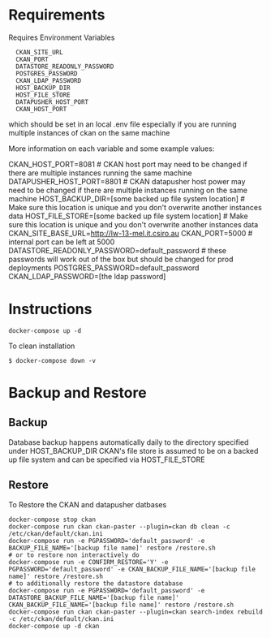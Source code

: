 # Requirements

Requires Environment Variables
      
      CKAN_SITE_URL
      CKAN_PORT
      DATASTORE_READONLY_PASSWORD
      POSTGRES_PASSWORD
      CKAN_LDAP_PASSWORD
      HOST_BACKUP_DIR
      HOST_FILE_STORE
      DATAPUSHER_HOST_PORT
      CKAN_HOST_PORT

which should be set in an local .env file especially if you are running multiple instances of ckan on the same machine 

More information on each variable and some example values:

CKAN_HOST_PORT=8081 # CKAN host port may need to be changed if there are multiple instances running the same machine
DATAPUSHER_HOST_PORT=8801 # CKAN datapusher host power may need to be changed if there are multiple instances running on the same machine
HOST_BACKUP_DIR=[some backed up file system location] # Make sure this location is unique and you don't overwrite another instances data
HOST_FILE_STORE=[some backed up file system location] # Make sure this location is unique and you don't overwrite another instances data
CKAN_SITE_BASE_URL=http://lw-13-mel.it.csiro.au 
CKAN_PORT=5000 # internal port can be left at 5000
DATASTORE_READONLY_PASSWORD=default_password # these passwords will work out of the box but should be changed for prod deployments
POSTGRES_PASSWORD=default_password
CKAN_LDAP_PASSWORD=[the ldap password]

# Instructions

```
docker-compose up -d
```

To clean installation
```
$ docker-compose down -v 
```

# Backup and Restore 

## Backup 

Database backup happens automatically daily to the directory specified under HOST_BACKUP_DIR 
CKAN's file store is assumed to be on a backed up file system and can be specified via HOST_FILE_STORE 

## Restore 

To Restore the CKAN and datapusher datbases 
```
docker-compose stop ckan
docker-compose run ckan ckan-paster --plugin=ckan db clean -c /etc/ckan/default/ckan.ini
docker-compose run -e PGPASSWORD='default_password' -e BACKUP_FILE_NAME='[backup file name]' restore /restore.sh 
# or to restore non interactively do 
docker-compose run -e CONFIRM_RESTORE='Y' -e PGPASSWORD='default_password' -e CKAN_BACKUP_FILE_NAME='[backup file name]' restore /restore.sh 
# to additionally restore the datastore database
docker-compose run -e PGPASSWORD='default_password' -e DATASTORE_BACKUP_FILE_NAME='[backup file name]' CKAN_BACKUP_FILE_NAME='[backup file name]' restore /restore.sh 
docker-compose run ckan ckan-paster --plugin=ckan search-index rebuild -c /etc/ckan/default/ckan.ini
docker-compose up -d ckan 
```
